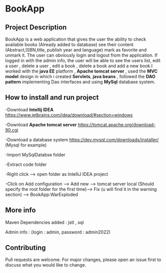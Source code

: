 # BookApp
## Project Description 

  BookApp is a web application that gives the user the ability to check available books (Already added to database) see their content (Abstract,ISBN,title,
  publish year and language) mark as favorite and unmark it. The user can obviously login and logout from the application. If logged in with the admin info,
  the user will be able to see the users list, edit a user , delete a user , edit a book , delete a book and add a new book.I worked with the **java EE** platform ,
  **Apache tomcat server** , used the **MVC model** design in which i created **Servlets**, **java beans** , followed the 
  **DAO pattern** implementing Dao interfaces and using **MySql** database system.
  
## How to install and run project 
  
  -Download **Intellij IDEA** https://www.jetbrains.com/idea/download/#section=windows
  
  -Download **Apache tomcat server** https://tomcat.apache.org/download-90.cgi
  
  -Download a database system https://dev.mysql.com/downloads/installer/ (Mysql for example)
  
  -Import MySqlDatabse folder
  
  -Extract code folder 
  
  -Right click --> open folder as IntelliJ IDEA project
  
  -Click on Add configuration --> Add new --> tomcat server local (Should specify the root folder for the first time)--> Fix (u will find it in the warning section) 
  --> BookApp:WarExploded
  
  ## More info
  
  Maven Dependencies added : jstl , sql
  
  Admin info : (login : admin, password : admin2022) 
  
  ## Contributing
  Pull requests are welcome. For major changes, please open an issue first to discuss what you would like to change.

  
  
  
